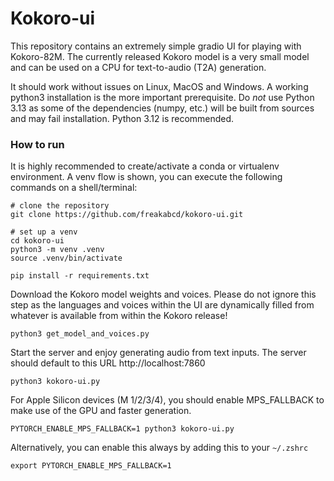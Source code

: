 # Kokoro-ui

This repository contains an extremely simple gradio UI for playing with Kokoro-82M. The currently released Kokoro model is a very small model and can be used on a CPU for text-to-audio (T2A) generation.

It should work without issues on Linux, MacOS and Windows. A working python3 installation is the more important prerequisite. Do *not* use Python 3.13 as some of the dependencies (numpy, etc.) will be built from sources and may fail installation. Python 3.12 is recommended.

### How to run
It is highly recommended to create/activate a conda or virtualenv environment. A venv flow is shown, you can execute the following commands on a shell/terminal:

```
# clone the repository
git clone https://github.com/freakabcd/kokoro-ui.git

# set up a venv
cd kokoro-ui
python3 -m venv .venv
source .venv/bin/activate

pip install -r requirements.txt
```

Download the Kokoro model weights and voices. Please do not ignore this step as the languages and voices within the UI are dynamically filled from whatever is available from within the Kokoro release!

```
python3 get_model_and_voices.py
```

Start the server and enjoy generating audio from text inputs. The server should default to this URL http://localhost:7860

```
python3 kokoro-ui.py
```

For Apple Silicon devices (M 1/2/3/4), you should enable MPS_FALLBACK to make use of the GPU and faster generation.

```
PYTORCH_ENABLE_MPS_FALLBACK=1 python3 kokoro-ui.py
```

Alternatively, you can enable this always by adding this to your `~/.zshrc`
```
export PYTORCH_ENABLE_MPS_FALLBACK=1
```